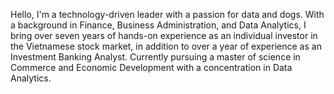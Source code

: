 Hello, I'm a technology-driven leader with a passion for data and dogs. With a background in Finance, Business Administration, and Data Analytics, I bring over seven years of hands-on experience as an individual investor in the Vietnamese stock market, in addition to over a year of experience as an Investment Banking Analyst. Currently pursuing a master of science in Commerce and Economic Development with a concentration in Data Analytics.
